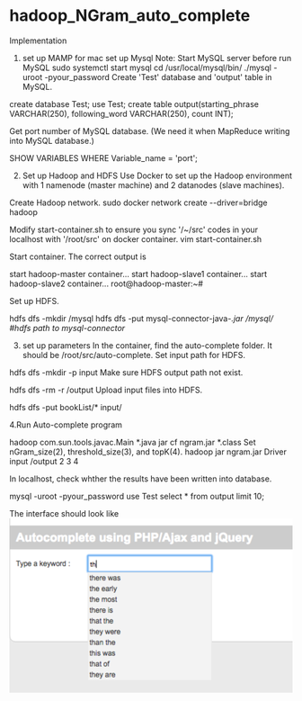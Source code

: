 # hadoop_NGram_auto_complete
Implementation
1. set up MAMP for mac
set up Mysql
Note: Start MySQL server before run MySQL
sudo systemctl start mysql
cd /usr/local/mysql/bin/
./mysql -uroot -pyour_password
Create 'Test' database and 'output' table in MySQL.

create database Test;
use Test;
create table output(starting_phrase VARCHAR(250), following_word VARCHAR(250), count INT);

Get port number of MySQL database. (We need it when MapReduce writing into MySQL database.)

SHOW VARIABLES WHERE Variable_name = 'port';

2. Set up Hadoop and HDFS
Use Docker to set up the Hadoop environment with 1 namenode (master machine) and 2 datanodes (slave machines).

Create Hadoop network.
sudo docker network create --driver=bridge hadoop

Modify start-container.sh to ensure you sync '/~/src' codes in your localhost with '/root/src' on docker container.
vim start-container.sh

Start container. 
The correct output is

start hadoop-master container...
start hadoop-slave1 container...
start hadoop-slave2 container...
root@hadoop-master:~# 

Set up HDFS.

hdfs dfs -mkdir /mysql
hdfs dfs -put mysql-connector-java-*.jar /mysql/ #hdfs path to mysql-connector*

3. set up parameters
In the container, find the auto-complete folder. It should be /root/src/auto-complete. Set input path for HDFS.

hdfs dfs -mkdir -p input
Make sure HDFS output path not exist.

hdfs dfs -rm -r /output 
Upload input files into HDFS.

hdfs dfs -put bookList/* input/

4.Run Auto-complete program
  
hadoop com.sun.tools.javac.Main *.java
jar cf ngram.jar *.class
Set nGram_size(2), threshold_size(3), and topK(4).
hadoop jar ngram.jar Driver input /output 2 3 4

In localhost, check whther the results have been written into database.

mysql -uroot -pyour_password
use Test
select * from output limit 10;

The interface should look like
![](/web/image/screenshot.png)